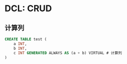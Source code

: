 # DCL: CRUD

## 计算列

```sql
CREATE TABLE test (
	a INT,
	b INT,
	c INT GENERATED ALWAYS AS (a + b) VIRTUAL # 计算列
)
```
